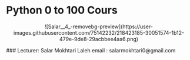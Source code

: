 # Python 0 to 100 Cours

<p align="center">
  ![Salar__4_-removebg-preview](https://user-images.githubusercontent.com/75142232/218423185-30051574-1b12-479e-9de8-29acbbee4aa6.png)
</p>
### Lecturer: Salar Mokhtari Laleh
email : salarmokhtari0@gmail.com


